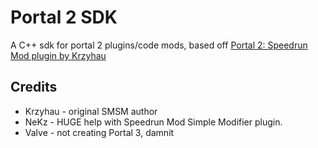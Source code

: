 # Portal 2 SDK

A C++ sdk for portal 2 plugins/code mods, based off [Portal 2: Speedrun Mod plugin by Krzyhau](https://github.com/Krzyhau/Portal2SpeedrunMod)

## Credits
- Krzyhau - original SMSM author
- NeKz - HUGE help with Speedrun Mod Simple Modifier plugin.
- Valve - not creating Portal 3, damnit